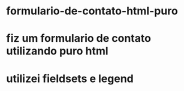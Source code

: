 # formulario-de-contato-html-puro
# fiz um formulario de contato utilizando puro html 
# utilizei fieldsets e legend
# 
#
